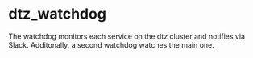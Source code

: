 # dtz_watchdog
The watchdog monitors each service on the dtz cluster and notifies via Slack. Additonally, a second watchdog watches the main one.
